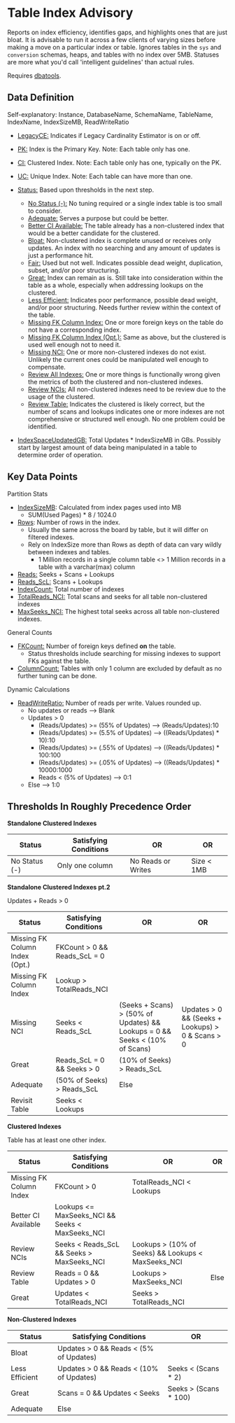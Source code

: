 # Table Index Advisory

Reports on index efficiency, identifies gaps, and highlights ones that are just bloat. It is advisable to run it across a few clients of varying sizes before making a move on a particular index or table. Ignores tables in the `sys` and `conversion` schemas, heaps, and tables with no index over 5MB. Statuses are more what you'd call 'intelligent guidelines' than actual rules. 

Requires [dbatools](https://dbatools.io/).


## Data Definition
Self-explanatory: Instance, DatabaseName, SchemaName, TableName, IndexName, IndexSizeMB, ReadWriteRatio
- <u>LegacyCE:</u> Indicates if Legacy Cardinality Estimator is on or off.
- <u>PK:</u> Index is the Primary Key. Note: Each table only has one.
- <u>CI:</u> Clustered Index. Note: Each table only has one, typically on the PK.
- <u>UC:</u> Unique Index. Note: Each table can have more than one. 
- <u>Status:</u> Based upon thresholds in the next step.
   - <u>No Status (-):</u> No tuning required or a single index table is too small to consider.
   - <u>Adequate:</u> Serves a purpose but could be better.
   - <u>Better CI Available:</u> The table already has a non-clustered index that would be a better candidate for the clustered.
   - <u>Bloat:</u> Non-clustered index is complete unused or receives only updates. An index with no searching and any amount of updates is just a performance hit.
   - <u>Fair:</u> Used but not well. Indicates possible dead weight, duplication, subset, and/or poor structuring.
   - <u>Great:</u> Index can remain as is. Still take into consideration within the table as a whole, especially when addressing lookups on the clustered.
   - <u>Less Efficient:</u> Indicates poor performance, possible dead weight, and/or poor structuring. Needs further review within the context of the table.
   - <u>Missing FK Column Index:</u> One or more foreign keys on the table do not have a corresponding index.
   - <u>Missing FK Column Index (Opt.):</u> Same as above, but the clustered is used well enough not to need it.
   - <u>Missing NCI:</u> One or more non-clustered indexes do not exist. Unlikely the current ones could be manipulated well enough to compensate. 
   - <u>Review All Indexes:</u> One or more things is functionally wrong given the metrics of both the clustered and non-clustered indexes.
   - <u>Review NCIs:</u> All non-clustered indexes need to be review due to the usage of the clustered.
   - <u>Review Table:</u> Indicates the clustered is likely correct, but the number of scans and lookups indicates one or more indexes are not comprehensive or structured well enough. No one problem could be identified.  


- <u>IndexSpaceUpdatedGB:</u> Total Updates * IndexSizeMB in GBs. Possibly start by largest amount of data being manipulated in a table to determine order of operation. 

## Key Data Points

Partition Stats
- <u>IndexSizeMB</u>: Calculated from index pages used into MB
   - SUM(Used Pages) * 8 / 1024.0
- <u>Rows</u>: Number of rows in the index.
   - Usually the same across the board by table, but it will differ on filtered indexes.
   - Rely on IndexSize more than Rows as depth of data can vary wildly between indexes and tables.
      - 1 Million records in a single column table <> 1 Million records in a table with a varchar(max) column
- <u>Reads:</u> Seeks + Scans + Lookups
- <u>Reads_ScL:</u> Scans + Lookups
- <u>IndexCount:</u> Total number of indexes
- <u>TotalReads_NCI:</u> Total scans and seeks for all table non-clustered indexes
- <u>MaxSeeks_NCI:</u> The highest total seeks across all table non-clustered indexes.

General Counts
- <u>FKCount:</u> Number of foreign keys defined **on** the table.
   - Status thresholds include searching for missing indexes to support FKs against the table. 
- <u>ColumnCount:</u> Tables with only 1 column are excluded by default as no further tuning can be done.

Dynamic Calculations
- <u>ReadWriteRatio:</u> Number of reads per write. Values rounded up.
   - No updates or reads --> Blank
   - Updates > 0
     - (Reads/Updates) >= (55% of Updates) --> (Reads/Updates):10
     - (Reads/Updates) >= (5.5% of Updates) --> ((Reads/Updates) * 10):10
     - (Reads/Updates) >= (.55% of Updates) --> ((Reads/Updates) * 100:100
     - (Reads/Updates) >= (.05% of Updates) --> ((Reads/Updates) * 10000:1000
     - Reads < (5% of Updates) --> 0:1
   - Else --> 1:0
## Thresholds In Roughly Precedence Order

**Standalone Clustered Indexes**

|Status|Satisfying Conditions| OR | OR|
|--|--|--|--|
|No Status (-)|Only one column|No Reads or Writes|Size < 1MB| 

**Standalone Clustered Indexes pt.2**

Updates + Reads > 0

|Status|Satisfying Conditions| OR | OR|
|--|--|--|--|
|Missing FK Column Index (Opt.)|FKCount > 0 && Reads_ScL = 0|||
|Missing FK Column Index|Lookup > TotalReads_NCI|||
|Missing NCI|Seeks < Reads_ScL|(Seeks + Scans) > (50% of Updates) && Lookups = 0 && Seeks < (10% of Scans)|Updates > 0 && (Seeks + Lookups) > 0 & Scans > 0|
|Great|Reads_ScL = 0 && Seeks > 0|(10% of Seeks) > Reads_ScL||
|Adequate|(50% of Seeks) > Reads_ScL|Else||
|Revisit Table|Seeks < Lookups|||


**Clustered Indexes**

Table has at least one other index.

|Status|Satisfying Conditions| OR | OR|
|--|--|--|--|
|Missing FK Column Index|FKCount > 0|TotalReads_NCI < Lookups|||
|Better CI Available|Lookups <= MaxSeeks_NCI && Seeks < MaxSeeks_NCI|||
|Review NCIs|Seeks < Reads_ScL && Seeks > MaxSeeks_NCI|Lookups > (10% of Seeks) && Lookups < MaxSeeks_NCI||
|Review Table|Reads = 0 && Updates > 0|Lookups > MaxSeeks_NCI|Else|
|Great|Updates < TotalReads_NCI|Seeks > TotalReads_NCI|

**Non-Clustered Indexes**

|Status|Satisfying Conditions| OR | 
|--|--|--|
|Bloat|Updates > 0 && Reads < (5% of Updates)|
|Less Efficient|Updates > 0 && Reads < (10% of Updates)|Seeks < (Scans * 2)|
|Great|Scans = 0 && Updates < Seeks|Seeks > (Scans * 100)|
|Adequate| Else|
